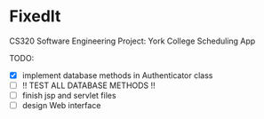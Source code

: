 # FixedIt
CS320 Software Engineering Project: York College Scheduling App


TODO:

- [x] implement database methods in Authenticator class
- [ ] !! TEST ALL DATABASE METHODS !!
- [ ] finish jsp and servlet files
- [ ] design Web interface

